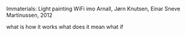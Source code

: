 Immaterials: Light painting WiFi 
imo Arnall, Jørn Knutsen, Einar Sneve Martinussen, 2012

what is how it works what does it mean what if
